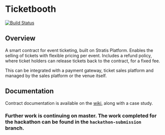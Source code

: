 # Ticketbooth

[![Build Status](https://dev.azure.com/developmomentum/Ticketbooth/_apis/build/status/drmathias.Ticketbooth?branchName=master)](https://dev.azure.com/developmomentum/Ticketbooth/_build/latest?definitionId=8&branchName=master)

## Overview

A smart contract for event ticketing, built on Stratis Platform. Enables the selling of tickets with flexible pricing per event. Includes a refund policy, where ticket holders can release tickets back to the contract, for a fixed fee.

This can be integrated with a payment gateway, ticket sales platform and managed by the sales platform or the venue itself.

## Documentation

Contract documentation is available on the [wiki](https://github.com/drmathias/Ticketbooth/wiki), along with a case study.

### Further work is continuing on master. The work completed for the hackathon can be found in the ```hackathon-submission``` branch.
